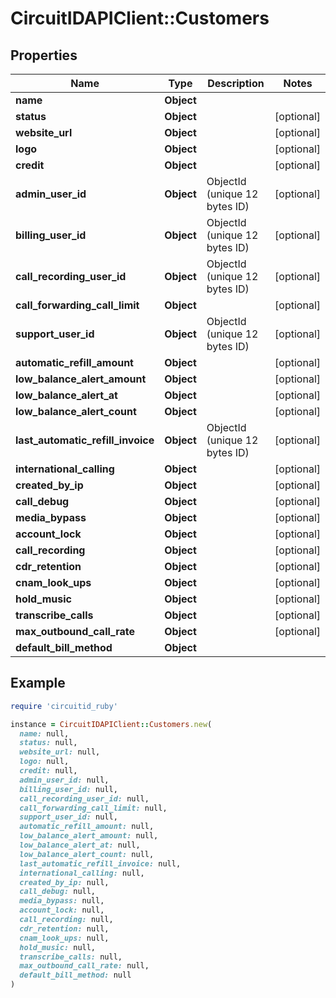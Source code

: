 # CircuitIDAPIClient::Customers

## Properties

| Name | Type | Description | Notes |
| ---- | ---- | ----------- | ----- |
| **name** | **Object** |  |  |
| **status** | **Object** |  | [optional] |
| **website_url** | **Object** |  | [optional] |
| **logo** | **Object** |  | [optional] |
| **credit** | **Object** |  | [optional] |
| **admin_user_id** | **Object** | ObjectId (unique 12 bytes ID) | [optional] |
| **billing_user_id** | **Object** | ObjectId (unique 12 bytes ID) | [optional] |
| **call_recording_user_id** | **Object** | ObjectId (unique 12 bytes ID) | [optional] |
| **call_forwarding_call_limit** | **Object** |  | [optional] |
| **support_user_id** | **Object** | ObjectId (unique 12 bytes ID) | [optional] |
| **automatic_refill_amount** | **Object** |  | [optional] |
| **low_balance_alert_amount** | **Object** |  | [optional] |
| **low_balance_alert_at** | **Object** |  | [optional] |
| **low_balance_alert_count** | **Object** |  | [optional] |
| **last_automatic_refill_invoice** | **Object** | ObjectId (unique 12 bytes ID) | [optional] |
| **international_calling** | **Object** |  | [optional] |
| **created_by_ip** | **Object** |  | [optional] |
| **call_debug** | **Object** |  | [optional] |
| **media_bypass** | **Object** |  | [optional] |
| **account_lock** | **Object** |  | [optional] |
| **call_recording** | **Object** |  | [optional] |
| **cdr_retention** | **Object** |  | [optional] |
| **cnam_look_ups** | **Object** |  | [optional] |
| **hold_music** | **Object** |  | [optional] |
| **transcribe_calls** | **Object** |  | [optional] |
| **max_outbound_call_rate** | **Object** |  | [optional] |
| **default_bill_method** | **Object** |  |  |

## Example

```ruby
require 'circuitid_ruby'

instance = CircuitIDAPIClient::Customers.new(
  name: null,
  status: null,
  website_url: null,
  logo: null,
  credit: null,
  admin_user_id: null,
  billing_user_id: null,
  call_recording_user_id: null,
  call_forwarding_call_limit: null,
  support_user_id: null,
  automatic_refill_amount: null,
  low_balance_alert_amount: null,
  low_balance_alert_at: null,
  low_balance_alert_count: null,
  last_automatic_refill_invoice: null,
  international_calling: null,
  created_by_ip: null,
  call_debug: null,
  media_bypass: null,
  account_lock: null,
  call_recording: null,
  cdr_retention: null,
  cnam_look_ups: null,
  hold_music: null,
  transcribe_calls: null,
  max_outbound_call_rate: null,
  default_bill_method: null
)
```

